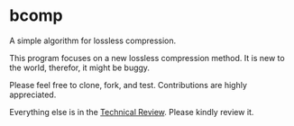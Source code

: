# bcomp
A simple algorithm for lossless compression.

This program focuses on a new lossless compression method. It is new to the world, therefor, it might be buggy.

Please feel free to clone, fork, and test. Contributions are highly appreciated.

Everything else is in the [Technical Review](./TECHNICAL_REVIEW.md). Please kindly review it.
